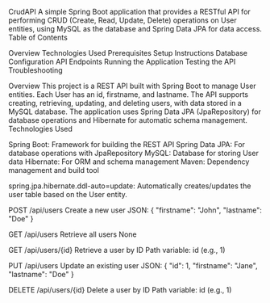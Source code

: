 CrudAPI
A simple Spring Boot application that provides a RESTful API for performing CRUD (Create, Read, Update, Delete) operations on User entities, using MySQL as the database and Spring Data JPA for data access.
Table of Contents

Overview
Technologies Used
Prerequisites
Setup Instructions
Database Configuration
API Endpoints
Running the Application
Testing the API
Troubleshooting

Overview
This project is a REST API built with Spring Boot to manage User entities. Each User has an id, firstname, and lastname. The API supports creating, retrieving, updating, and deleting users, with data stored in a MySQL database. The application uses Spring Data JPA (JpaRepository) for database operations and Hibernate for automatic schema management.
Technologies Used

Spring Boot: Framework for building the REST API
Spring Data JPA: For database operations with JpaRepository
MySQL: Database for storing User data
Hibernate: For ORM and schema management
Maven: Dependency management and build tool

spring.jpa.hibernate.ddl-auto=update: Automatically creates/updates the user table based on the User entity.

POST
/api/users
Create a new user
JSON: { "firstname": "John", "lastname": "Doe" }


GET
/api/users
Retrieve all users
None


GET
/api/users/{id}
Retrieve a user by ID
Path variable: id (e.g., 1)


PUT
/api/users
Update an existing user
JSON: { "id": 1, "firstname": "Jane", "lastname": "Doe" }


DELETE
/api/users/{id}
Delete a user by ID
Path variable: id (e.g., 1)

